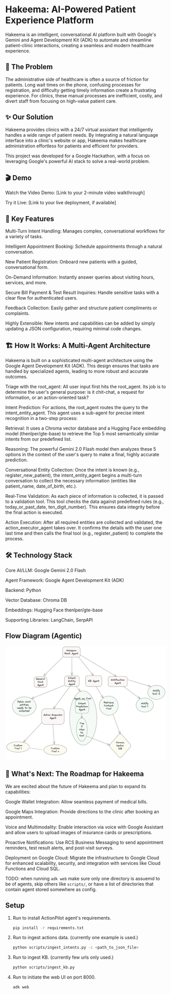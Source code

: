 # Hakeema: AI-Powered Patient Experience Platform
Hakeema is an intelligent, conversational AI platform built with Google's Gemini and Agent Development Kit (ADK) to automate and streamline patient-clinic interactions, creating a seamless and modern healthcare experience.

## 🚀 The Problem
The administrative side of healthcare is often a source of friction for patients. Long wait times on the phone, confusing processes for registration, and difficulty getting timely information create a frustrating experience. For clinics, these manual processes are inefficient, costly, and divert staff from focusing on high-value patient care.

## ✨ Our Solution
Hakeema provides clinics with a 24/7 virtual assistant that intelligently handles a wide range of patient needs. By integrating a natural language interface into a clinic's website or app, Hakeema makes healthcare administration effortless for patients and efficient for providers.

This project was developed for a Google Hackathon, with a focus on leveraging Google's powerful AI stack to solve a real-world problem.

## 🎬 Demo
Watch the Video Demo: [Link to your 2-minute video walkthrough]

Try it Live: [Link to your live deployment, if available]

## 🌟 Key Features
Multi-Turn Intent Handling: Manages complex, conversational workflows for a variety of tasks.

Intelligent Appointment Booking: Schedule appointments through a natural conversation.

New Patient Registration: Onboard new patients with a guided, conversational form.

On-Demand Information: Instantly answer queries about visiting hours, services, and more.

Secure Bill Payment & Test Result Inquiries: Handle sensitive tasks with a clear flow for authenticated users.

Feedback Collection: Easily gather and structure patient compliments or complaints.

Highly Extensible: New intents and capabilities can be added by simply updating a JSON configuration, requiring minimal code changes.

## 🏗️ How It Works: A Multi-Agent Architecture
Hakeema is built on a sophisticated multi-agent architecture using the Google Agent Development Kit (ADK). This design ensures that tasks are handled by specialized agents, leading to more robust and accurate outcomes.

Triage with the root_agent: All user input first hits the root_agent. Its job is to determine the user's general purpose: is it chit-chat, a request for information, or an action-oriented task?

Intent Prediction: For actions, the root_agent routes the query to the intent_entity_agent. This agent uses a sub-agent for precise intent recognition in a two-step process:

Retrieval: It uses a Chroma vector database and a Hugging Face embedding model (thenlper/gte-base) to retrieve the Top 5 most semantically similar intents from our predefined list.

Reasoning: The powerful Gemini 2.0 Flash model then analyzes these 5 options in the context of the user's query to make a final, highly accurate prediction.

Conversational Entity Collection: Once the intent is known (e.g., register_new_patient), the intent_entity_agent begins a multi-turn conversation to collect the necessary information (entities like patient_name, date_of_birth, etc.).

Real-Time Validation: As each piece of information is collected, it is passed to a validation tool. This tool checks the data against predefined rules (e.g., today_or_past_date, ten_digit_number). This ensures data integrity before the final action is executed.

Action Execution: After all required entities are collected and validated, the action_executor_agent takes over. It confirms the details with the user one last time and then calls the final tool (e.g., register_patient) to complete the process.

## 🛠️ Technology Stack
Core AI/LLM: Google Gemini 2.0 Flash

Agent Framework: Google Agent Development Kit (ADK)

Backend: Python

Vector Database: Chroma DB

Embeddings: Hugging Face thenlper/gte-base

Supporting Libraries: LangChain, SerpAPI

## Flow Diagram (Agentic)

![Flow Diagram](https://github.com/shkamboj/hakeema/blob/main/agentic_hakeema_flow.jpeg)



## 🔮 What's Next: The Roadmap for Hakeema
We are excited about the future of Hakeema and plan to expand its capabilities:

Google Wallet Integration: Allow seamless payment of medical bills.

Google Maps Integration: Provide directions to the clinic after booking an appointment.

Voice and Multimodality: Enable interaction via voice with Google Assistant and allow users to upload images of insurance cards or prescriptions.

Proactive Notifications: Use RCS Business Messaging to send appointment reminders, test result alerts, and post-visit surveys.

Deployment on Google Cloud: Migrate the infrastructure to Google Cloud for enhanced scalability, security, and integration with services like Cloud Functions and Cloud SQL.



TODO: when running `adk web` make sure only one directory is assuemd to be of agents, skip others like `scripts/`, or have a list of directories that contain agent stored somewhere as config.

## Setup

1. Run  to install ActionPilot agent's requirements.
    ```bash
    pip install -r requirements.txt
    ```
2. Run to ingest actions data. (currently one example is used.)
    ```bash
    python scripts/ingest_intents.py -c <path_to_json_file>
    ```
3. Run to ingest KB. (currently few urls only used.)
    ```bash
    python scripts/ingest_kb.py
    ```
4. Run  to initiate the web UI on port 8000.
    ```bash
    adk web
    ```
